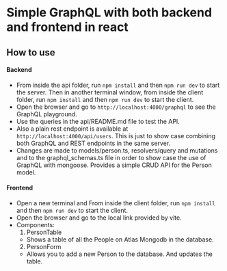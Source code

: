 # Simple GraphQL with both backend and frontend in react

## How to use
#### Backend
- From inside the api folder, run `npm install` and then `npm run dev` to start the server. Then in another terminal window, from inside the client folder, run `npm install` and then `npm run dev` to start the client.
- Open the browser and go to `http://localhost:4000/graphql` to see the GraphQL playground.
- Use the queries in the api/README.md file to test the API.
- Also a plain rest endpoint is available at `http://localhost:4000/api/users`. This is just to show case combining both GraphQL and REST endpoints in the same server.
- Changes are made to models/person.ts, resolvers/query and mutations and to the graphql_schemas.ts file in order to show case the use of GraphQL with mongoose. Provides a simple CRUD API for the Person model.

#### Frontend
- Open a new terminal and From inside the client folder, run `npm install` and then `npm run dev` to start the client.
- Open the browser and go to the local link provided by vite.
- Components:
  1. PersonTable
    - Shows a table of all the People on Atlas Mongodb in the database.
  2. PersonForm
    - Allows you to add a new Person to the database. And updates the table.


